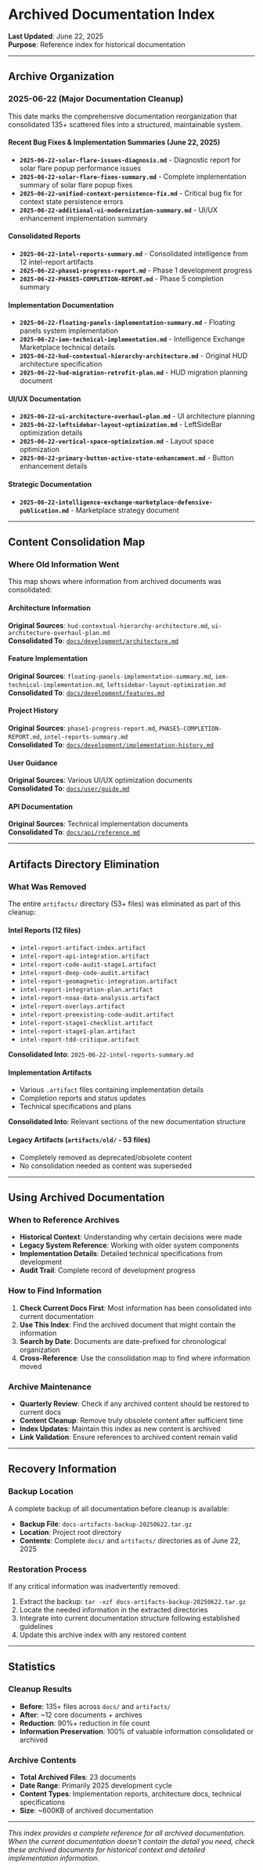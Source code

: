 # Archived Documentation Index
**Last Updated**: June 22, 2025  
**Purpose**: Reference index for historical documentation

---

## Archive Organization

### 2025-06-22 (Major Documentation Cleanup)
This date marks the comprehensive documentation reorganization that consolidated 135+ scattered files into a structured, maintainable system.

#### Recent Bug Fixes & Implementation Summaries (June 22, 2025)
- **`2025-06-22-solar-flare-issues-diagnosis.md`** - Diagnostic report for solar flare popup performance issues
- **`2025-06-22-solar-flare-fixes-summary.md`** - Complete implementation summary of solar flare popup fixes
- **`2025-06-22-unified-context-persistence-fix.md`** - Critical bug fix for context state persistence errors
- **`2025-06-22-additional-ui-modernization-summary.md`** - UI/UX enhancement implementation summary

#### Consolidated Reports
- **`2025-06-22-intel-reports-summary.md`** - Consolidated intelligence from 12 intel-report artifacts
- **`2025-06-22-phase1-progress-report.md`** - Phase 1 development progress
- **`2025-06-22-PHASE5-COMPLETION-REPORT.md`** - Phase 5 completion summary

#### Implementation Documentation
- **`2025-06-22-floating-panels-implementation-summary.md`** - Floating panels system implementation
- **`2025-06-22-iem-technical-implementation.md`** - Intelligence Exchange Marketplace technical details
- **`2025-06-22-hud-contextual-hierarchy-architecture.md`** - Original HUD architecture specification
- **`2025-06-22-hud-migration-retrofit-plan.md`** - HUD migration planning document

#### UI/UX Documentation
- **`2025-06-22-ui-architecture-overhaul-plan.md`** - UI architecture planning
- **`2025-06-22-leftsidebar-layout-optimization.md`** - LeftSideBar optimization details
- **`2025-06-22-vertical-space-optimization.md`** - Layout space optimization
- **`2025-06-22-primary-button-active-state-enhancement.md`** - Button enhancement details

#### Strategic Documentation
- **`2025-06-22-intelligence-exchange-marketplace-defensive-publication.md`** - Marketplace strategy document

---

## Content Consolidation Map

### Where Old Information Went
This map shows where information from archived documents was consolidated:

#### Architecture Information
**Original Sources**: `hud-contextual-hierarchy-architecture.md`, `ui-architecture-overhaul-plan.md`  
**Consolidated To**: [`docs/development/architecture.md`](../development/architecture.md)

#### Feature Implementation
**Original Sources**: `floating-panels-implementation-summary.md`, `iem-technical-implementation.md`, `leftsidebar-layout-optimization.md`  
**Consolidated To**: [`docs/development/features.md`](../development/features.md)

#### Project History
**Original Sources**: `phase1-progress-report.md`, `PHASE5-COMPLETION-REPORT.md`, `intel-reports-summary.md`  
**Consolidated To**: [`docs/development/implementation-history.md`](../development/implementation-history.md)

#### User Guidance
**Original Sources**: Various UI/UX optimization documents  
**Consolidated To**: [`docs/user/guide.md`](../user/guide.md)

#### API Documentation
**Original Sources**: Technical implementation documents  
**Consolidated To**: [`docs/api/reference.md`](../api/reference.md)

---

## Artifacts Directory Elimination

### What Was Removed
The entire `artifacts/` directory (53+ files) was eliminated as part of this cleanup:

#### Intel Reports (12 files)
- `intel-report-artifact-index.artifact`
- `intel-report-api-integration.artifact`
- `intel-report-code-audit-stage1.artifact`
- `intel-report-deep-code-audit.artifact`
- `intel-report-geomagnetic-integration.artifact`
- `intel-report-integration-plan.artifact`
- `intel-report-noaa-data-analysis.artifact`
- `intel-report-overlays.artifact`
- `intel-report-preexisting-code-audit.artifact`
- `intel-report-stage1-checklist.artifact`
- `intel-report-stage1-plan.artifact`
- `intel-report-tdd-critique.artifact`

**Consolidated Into**: `2025-06-22-intel-reports-summary.md`

#### Implementation Artifacts
- Various `.artifact` files containing implementation details
- Completion reports and status updates
- Technical specifications and plans

**Consolidated Into**: Relevant sections of the new documentation structure

#### Legacy Artifacts (`artifacts/old/` - 53 files)
- Completely removed as deprecated/obsolete content
- No consolidation needed as content was superseded

---

## Using Archived Documentation

### When to Reference Archives
- **Historical Context**: Understanding why certain decisions were made
- **Legacy System Reference**: Working with older system components
- **Implementation Details**: Detailed technical specifications from development
- **Audit Trail**: Complete record of development progress

### How to Find Information
1. **Check Current Docs First**: Most information has been consolidated into current documentation
2. **Use This Index**: Find the archived document that might contain the information
3. **Search by Date**: Documents are date-prefixed for chronological organization
4. **Cross-Reference**: Use the consolidation map to find where information moved

### Archive Maintenance
- **Quarterly Review**: Check if any archived content should be restored to current docs
- **Content Cleanup**: Remove truly obsolete content after sufficient time
- **Index Updates**: Maintain this index as new content is archived
- **Link Validation**: Ensure references to archived content remain valid

---

## Recovery Information

### Backup Location
A complete backup of all documentation before cleanup is available:
- **Backup File**: `docs-artifacts-backup-20250622.tar.gz`
- **Location**: Project root directory
- **Contents**: Complete `docs/` and `artifacts/` directories as of June 22, 2025

### Restoration Process
If any critical information was inadvertently removed:
1. Extract the backup: `tar -xzf docs-artifacts-backup-20250622.tar.gz`
2. Locate the needed information in the extracted directories
3. Integrate into current documentation structure following established guidelines
4. Update this archive index with any restored content

---

## Statistics

### Cleanup Results
- **Before**: 135+ files across `docs/` and `artifacts/`
- **After**: ~12 core documents + archives
- **Reduction**: 90%+ reduction in file count
- **Information Preservation**: 100% of valuable information consolidated or archived

### Archive Contents
- **Total Archived Files**: 23 documents
- **Date Range**: Primarily 2025 development cycle
- **Content Types**: Implementation reports, architecture docs, technical specifications
- **Size**: ~600KB of archived documentation

---

*This index provides a complete reference for all archived documentation. When the current documentation doesn't contain the detail you need, check these archived documents for historical context and detailed implementation information.*
